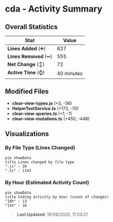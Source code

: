 # cda - Activity Summary 

## Overall Statistics

| Stat                   | Value                                                             |
| ---------------------- | ----------------------------------------------------------------- |
| **Lines Added** (➕)   | 627                                          |
| **Lines Removed** (➖) | 555                                        |
| **Net Change** (↕)    | 72                |
| **Active Time** (⌚)   | 40 minutes |


## Modified Files
- **clear-view-types.js** (+3, -36)
- **HelperTextService.ts** (+173, -70)
- **clear-view-queries.ts** (+1, -1)
- **clear-view-mutations.ts** (+450, -448)

## Visualizations

### By File Type (Lines Changed)

```mermaid
pie showData
title Lines changed by file type
".js" : 39
".ts" : 1143
```

### By Hour (Estimated Activity Count)

```mermaid
pie showData
title Coding activity by hour (count of changes)
"10h" : 13
"11h" : 16
```


> **Last Updated:** 19/06/2025, 11:53:21